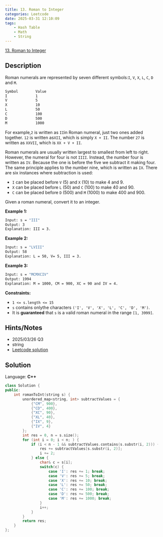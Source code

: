 ```yaml
---
title: 13. Roman to Integer
categories: Leetcode
date: 2025-03-31 12:10:09
tags:
    - Hash Table
    - Math
    - String
---
```


[13. Roman to Integer](https://leetcode.com/problems/roman-to-integer/description/?envType=company&envId=apple&favoriteSlug=apple-six-months)

## Description

Roman numerals are represented by seven different symbols:`I`, `V`, `X`, `L`, `C`, `D` and `M`.

```bash
Symbol        Value
I             1
V             5
X             10
L             50
C             100
D             500
M             1000
```

For example,`2` is written as `II`in Roman numeral, just two ones added together. `12` is written as`XII`, which is simply `X + II`. The number `27` is written as `XXVII`, which is `XX + V + II`.

Roman numerals are usually written largest to smallest from left to right. However, the numeral for four is not `IIII`. Instead, the number four is written as `IV`. Because the one is before the five we subtract it making four. The same principle applies to the number nine, which is written as `IX`. There are six instances where subtraction is used:

- `I` can be placed before `V` (5) and `X` (10) to make 4 and 9.
- `X` can be placed before `L` (50) and `C` (100) to make 40 and 90.
- `C` can be placed before `D` (500) and `M` (1000) to make 400 and 900.

Given a roman numeral, convert it to an integer.

**Example 1:**

```bash
Input: s = "III"
Output: 3
Explanation: III = 3.
```

**Example 2:**

```bash
Input: s = "LVIII"
Output: 58
Explanation: L = 50, V= 5, III = 3.
```

**Example 3:**

```bash
Input: s = "MCMXCIV"
Output: 1994
Explanation: M = 1000, CM = 900, XC = 90 and IV = 4.
```

**Constraints:**

- `1 <= s.length <= 15`
- `s` contains onlythe characters `('I', 'V', 'X', 'L', 'C', 'D', 'M')`.
- It is **guaranteed** that `s` is a valid roman numeral in the range `[1, 3999]`.

## Hints/Notes

- 2025/03/26 Q3
- string
- [Leetcode solution](https://leetcode.com/problems/roman-to-integer/?envType=company&envId=apple&favoriteSlug=apple-six-months)

## Solution

Language: **C++**

```C++
class Solution {
public:
    int romanToInt(string s) {
        unordered_map<string, int> subtractValues = {
            {"CM", 900},
            {"CD", 400},
            {"XC", 90},
            {"XL", 40},
            {"IX", 9},
            {"IV", 4}
        };
        int res = 0, n = s.size();
        for (int i = 0; i < n; ) {
            if (i < n - 1 && subtractValues.contains(s.substr(i, 2))) {
                res += subtractValues[s.substr(i, 2)];
                i += 2;
            } else {
                char& c = s[i];
                switch(c) {
                    case 'I': res += 1; break;
                    case 'V': res += 5; break;
                    case 'X': res += 10; break;
                    case 'L': res += 50; break;
                    case 'C': res += 100; break;
                    case 'D': res += 500; break;
                    case 'M': res += 1000; break;
                }
                i++;
            }
        }
        return res;
    }
};
```
